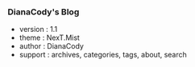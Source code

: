 ### DianaCody's Blog

* version :  1.1
* theme   :  NexT.Mist
* author  :  DianaCody
* support :  archives, categories, tags, about, search

